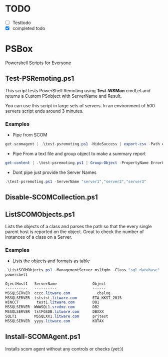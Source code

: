 # TODO
- [ ] Testtodo
- [x] completed todo

# PSBox
Powershell Scripts for Everyone
## Test-PSRemoting.ps1
This script tests PowerShell Remoting using **Test-WSMan** cmdLet and returns a Custom PSobject with ServerName and Result.

You can use this script in large sets of servers. In an environment of 500 servers script ends around 3 minutes.
### Examples
+ Pipe from SCOM
```powershell 
get-scomagent | .\test-psremoting.ps1 -HideSuccess | export-csv -Path c:\temp\wsmanresult.csv
````
+ Pipe From a text file and group object to make a summary report 
```powershell
get-content | .\test-psremoting.ps1 | Group-Object -PropertyName ErrorCode
```
+ Dont pipe just provide the Server Names
```powershell
.\test-psremoting.ps1 -ServerName "server1","server2","server3"
```
## Disable-SCOMCollection.ps1

## ListSCOMObjects.ps1
Lists the objects of a class and parses the path so that the every single parent host is reported on the object. 
Great to check the number of instances of a class on a Server.

### Examples
+  Lists the objects and formats as table
```powershell 
.\ListSCOMObjects.ps1 -ManagementServer ms1fqdn -Class "sql database" | ft -AutoSize
powershell 

OjectHost1   ServerName                Object                                                                                  AgentHealth  ObjectHealth
----------   ----------                ------                                                                                  -----------  ------------
MSSQLSERVER  cccc.litware.com	         cbslog                                                                                          True       Success
MSSQLSERVER  tststst.litware.com       ETA_KKST_2015                                                                                   True       Success
WINCCT        test1.litware.com        DB1                                                                                             True       Success
MSSQLSERVER  WWWSQL1.srvdmz.com        DB2                                                                                             True       Warning
MSSQLSERVER  tstFGSDB.litware.com      DBXXX                                                                                           True       Success
SQLT1        MSSQLXX1.litware.com      prjtest                                                                                         True       Success
MSSQLSERVER  yyyy.litware.com          KOTAX                                                                                           True       Success

```

## Install-SCOMAgent.ps1

Installs scom agent without any controls or checks (yet:))
